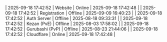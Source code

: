| 2025-09-18 17:42:52 | Website | Online | 2025-09-18 17:42:48 |
| 2025-09-18 17:42:52 | Registration | Offline | 2025-09-09 16:40:23 |
| 2025-09-18 17:42:52 | Auth Server | Offline | 2025-08-18 09:33:31 |
| 2025-09-18 17:42:52 | Kezan (PvE) | Offline | 2025-08-03 17:58:02 |
| 2025-09-18 17:42:52 | Gurubashi (PvP) | Offline | 2025-08-23 21:44:06 |
| 2025-09-18 17:42:52 | Cloudflare | Online | 2025-09-18 17:42:48 |
